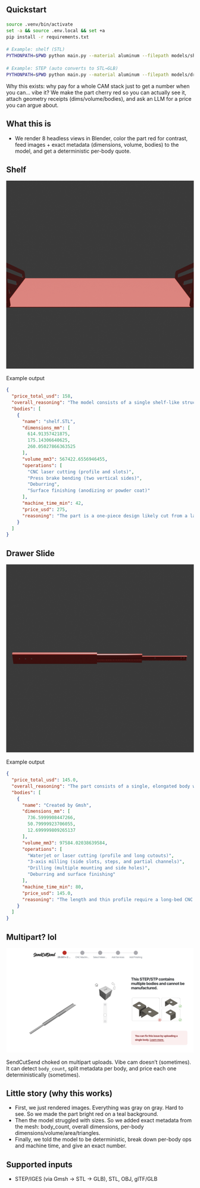 ## Quickstart

```bash
source .venv/bin/activate
set -a && source .env.local && set +a
pip install -r requirements.txt

# Example: shelf (STL)
PYTHONPATH=$PWD python main.py --material aluminum --filepath models/shelf.STL

# Example: STEP (auto converts to STL→GLB)
PYTHONPATH=$PWD python main.py --material aluminum --filepath models/drawer_slide.step
```

Why this exists: why pay for a whole CAM stack just to get a number when you can… vibe it? We make the part cherry red so you can actually see it, attach geometry receipts (dims/volume/bodies), and ask an LLM for a price you can argue about.

## What this is
- We render 8 headless views in Blender, color the part red for contrast, feed images + exact metadata (dimensions, volume, bodies) to the model, and get a deterministic per-body quote.

## Shelf
![shelf](public/shelf_renders/view_02.png)

Example output
```json
{
  "price_total_usd": 158,
  "overall_reasoning": "The model consists of a single shelf-like structure made from aluminum, with slotted sidewalls and a flat base. The dimensions and features suggest a fabrication process from a single sheet followed by bending and machining operations for the slots and mounting holes. The shape complexity is moderate, requiring multiple setups. The total cost accounts for material, laser/waterjet cutting, CNC machining for the slots and holes, bending operations, and finish.",
  "bodies": [
    {
      "name": "shelf.STL",
      "dimensions_mm": [
        614.91357421875,
        175.14306640625,
        260.05027866363525
      ],
      "volume_mm3": 567422.6556946455,
      "operations": [
        "CNC laser cutting (profile and slots)",
        "Press brake bending (two vertical sides)",
        "Deburring",
        "Surface finishing (anodizing or powder coat)"
      ],
      "machine_time_min": 42,
      "price_usd": 275,
      "reasoning": "The part is a one-piece design likely cut from a large aluminum sheet and then bent in two operations at the side brackets. Laser cutting is required for the complex outer profile, slots, and holes. Setup and cut time are high due to the size and the number of through-features. The large bends increase handling and fixture time, especially for thick-gauge aluminum. Finishing adds cost due to surface area. Total machine time is about 42 minutes including handling, with a material and process-driven price of $275 for a single unit."
    }
  ]
}
```

## Drawer Slide
![drawer](public/drawer_renders/view_02.png)

Example output
```json
{
  "price_total_usd": 145.0,
  "overall_reasoning": "The part consists of a single, elongated body with complex shaped features resembling a rail or telescopic slide. It has a large length compared to its height and thickness, several mounting holes, and long precise cutouts. The body demonstrates both prismatic and channel-like features. The primary operations required include precision 2D profile cutting such as waterjet or laser cutting for the overall outline, 3-axis milling for slots/side features, and multi-position drilling for the mounting holes. Because of its length, fixturing and machine bed setup require additional time. Material is aluminum, making machining relatively fast, but size and number of features increase cost. A single part, with stepwise breakdown below.",
  "bodies": [
    {
      "name": "Created by Gmsh",
      "dimensions_mm": [
        736.5999908447266,
        50.79999923706055,
        12.699999809265137
      ],
      "volume_mm3": 97584.02038639584,
      "operations": [
        "Waterjet or laser cutting (profile and long cutouts)",
        "3-axis milling (side slots, steps, and partial channels)",
        "Drilling (multiple mounting and side holes)",
        "Deburring and surface finishing"
      ],
      "machine_time_min": 80,
      "price_usd": 145.0,
      "reasoning": "The length and thin profile require a long-bed CNC or large waterjet. After profile is cut, features such as slots and holes are machined in secondary ops; precision is needed for sliding fit and flatness, increasing time/cost. Estimated waterjet/laser (20 min), milling (45 min for slots, step-downs and complex cuts), drilling (10 min multi-position), finishing (5 min). Bulk of cost is in machine time, material size, and complex setup/fixturing. Aluminum helps mitigate cutting time, but size and precision drive up price."
    }
  ]
}
```

## Multipart? lol
![multiple bodies](public/multiplebodies.png)

SendCutSend choked on multipart uploads. Vibe cam doesn’t (sometimes). It can detect `body_count`, split metadata per body, and price each one deterministically (sometimes).

## Little story (why this works)
- First, we just rendered images. Everything was gray on gray. Hard to see. So we made the part bright red on a teal background.
- Then the model struggled with sizes. So we added exact metadata from the mesh: body_count, overall dimensions, per-body dimensions/volume/area/triangles.
- Finally, we told the model to be deterministic, break down per-body ops and machine time, and give an exact number.

## Supported inputs
- STEP/IGES (via Gmsh → STL → GLB), STL, OBJ, glTF/GLB